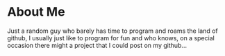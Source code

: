 # About Me
Just a random guy who barely has time to program and roams the land of github, I usually just like to program for fun and who knows, on a special occasion there might a project that I could post on my github...
